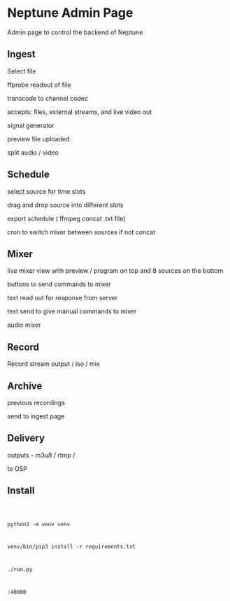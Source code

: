 # Neptune Admin Page 

Admin page to control the backend of Neptune 


## Ingest

Select file

ffprobe readout of file

transcode to channel codec

accepts: files, external streams, and live video out

signal generator 

preview file uploaded 

split audio / video


## Schedule

select source for time slots

drag and drop source into different slots

export schedule ( ffmpeg concat .txt file) 

cron to switch mixer between sources if not concat 


## Mixer

live mixer view with preview / program on top and 8 sources on the bottom

buttons to send commands to mixer

text read out for response from server

text send to give manual commands to mixer

audio mixer

## Record 

Record stream output / iso / mix 


## Archive 

previous recordings 

send to ingest page


## Delivery 

outputs - m3u8 / rtmp / 

to OSP




## Install

<code>

python3 -m venv venv

venv/bin/pip3 install -r requirements.txt

./run.py 

<ip-address>:40000

</code>
